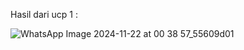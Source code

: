 Hasil dari ucp 1 :

![WhatsApp Image 2024-11-22 at 00 38 57_55609d01](https://github.com/user-attachments/assets/69197338-1d91-4331-a352-8484bbfe469f)
